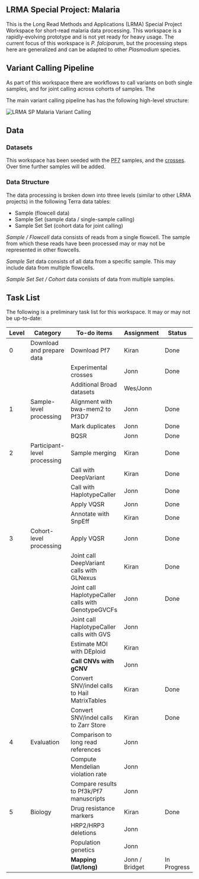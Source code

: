 ## LRMA Special Project: Malaria

This is the Long Read Methods and Applications (LRMA) Special Project Workspace for short-read malaria data processing.  This workspace is a rapidly-evolving prototype and is not yet ready for heavy usage.  The current focus of this workspace is _P. falciparum_, but the processing steps here are generalized and can be adapted to other _Plasmodium_ species.

## Variant Calling Pipeline

As part of this workspace there are workflows to call variants on both single samples, and for joint calling across cohorts of samples.  The 

The main variant calling pipeline has has the following high-level structure:

![LRMA SP Malaria Variant Calling](https://github.com/broadinstitute/long-read-pipelines/raw/jts_kvg_sp_malaria/extra_documentation/sp_malaria/lrma_sr_malaria_pipeline_diagram.png)

## Data

### Datasets

This workspace has been seeded with the [PF7](https://www.malariagen.net/apps/pf7/) samples, and the [crosses](https://www.malariagen.net/parasite/p-falciparum-genetic-crosses).  Over time further samples will be added.

### Data Structure

The data processing is broken down into three levels (similar to other LRMA projects) in the following Terra data tables:
*  Sample (flowcell data)
*  Sample Set (sample data / single-sample calling)
*  Sample Set Set (cohort data for joint calling)

_Sample / Flowcell_ data consists of reads from a single flowcell.  The sample from which these reads have been processed may or may not be represented in other flowcells.

_Sample Set_ data consists of all data from a specific sample.  This may include data from multiple flowcells.

_Sample Set Set / Cohort_ data consists of data from multiple samples.  


## Task List
The following is a preliminary task list for this workspace.  It may or may not be up-to-date:

| Level | Category                     | To-do items                                         | Assignment | Status |
|-------|------------------------------|-----------------------------------------------------|------------|--------|
| 0     | Download and prepare data    | Download Pf7                                        | Kiran      | Done    |
|       |                              | Experimental crosses                                | Jonn      | Done   |
|       |                              | Additional Broad datasets                           | Wes/Jonn      |        |
| 1     | Sample-level processing      | Alignment with bwa-mem2 to Pf3D7                    | Jonn       | Done       |
|       |                              | Mark duplicates                                     | Jonn       | Done       |
|       |                              | BQSR                                                | Jonn       | Done       |
| 2     | Participant-level processing | Sample merging                                      | Kiran      | Done   |
|       |                              | Call with DeepVariant                               | Kiran      | Done   |
|       |                              | Call with HaplotypeCaller                           | Jonn       | Done       |
|       |                              | Apply VQSR                               | Jonn      | Done       |
|       |                              | Annotate with SnpEff                                | Kiran      | Done       |
| 3     | Cohort-level processing      | Apply VQSR                               | Jonn      | Done       |
|       |                              | Joint call DeepVariant calls with GLNexus           | Kiran      | Done   |
|       |                              | Joint call HaplotypeCaller calls with GenotypeGVCFs | Jonn       | Done       |
|       |                              | Joint call HaplotypeCaller calls with GVS | Jonn       |        |
|       |                              | Estimate MOI with DEploid                           | Kiran      |        |
|       |                              | **Call CNVs with gCNV**                                 | Jonn       |        |
|       |                              | Convert SNV/indel calls to Hail MatrixTables        | Kiran      | Done   |
|       |                              | Convert SNV/indel calls to Zarr Store        | Kiran      | Done   |
| 4     | Evaluation                   | Comparison to long read references                  | Jonn       |        |
|       |                              | Compute Mendelian violation rate                    | Jonn       |        |
|       |                              | Compare results to Pf3k/Pf7 manuscripts             | Jonn       |        |
| 5     | Biology                      | Drug resistance markers                              | Kiran      | Done   |
|       |                              | HRP2/HRP3 deletions                                 | Jonn       |        |
|       |                              | Population genetics                                 | Jonn       |        |
|       |                              | **Mapping (lat/long)**                                             | Jonn / Bridget      | In Progress       |

